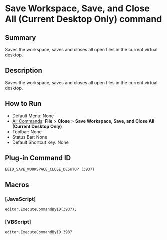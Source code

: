 # Save Workspace, Save, and Close All (Current Desktop Only) command

## Summary

Saves the workspace, saves and closes all open files in the current virtual desktop.

## Description

Saves the workspace, saves and closes all open files in the current virtual desktop.

## How to Run

- Default Menu: None
- [All Commands](../tools/all_commands): **File** \> **Close**
\> **Save Workspace, Save, and Close All (Current Desktop Only)**
- Toolbar: None
- Status Bar: None
- Default Shortcut Key: None

## Plug-in Command ID

```
EEID_SAVE_WORKSPACE_CLOSE_DESKTOP (3937)```

## Macros

### \[JavaScript\]

```
editor.ExecuteCommandByID(3937);
```

### \[VBScript\]

```
editor.ExecuteCommandByID 3937
```
